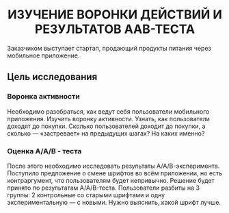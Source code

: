 # <center> ИЗУЧЕНИЕ ВОРОНКИ ДЕЙСТВИЙ И РЕЗУЛЬТАТОВ ААВ-ТЕСТА </center>

Заказчиком выступает стартап, продающий продукты питания через мобильное приложение.

## Цель исследования
### Воронка активности 
Необходимо разобраться, как ведут себя пользователи мобильного приложения. 
Изучить воронку активности. 
Узнать, как пользователи доходят до покупки. 
Сколько пользователей доходит до покупки, а сколько — «застревает» на предыдущих шагах? 
На каких именно?

### Оценка А/А/В - теста
После этого необходимо исследовать результаты A/A/B-эксперимента. 
Поступило предложение о смене шрифтов во всём приложении, но есть контраргумент, что пользователям будет непривычно. 
Решение будет принято по результатам A/A/B-теста. 
Пользователи разбиты на 3 группы: 2 контрольные со старыми шрифтами и одну экспериментальную — с новыми. 
Нужно выяснить, какой шрифт лучше.
